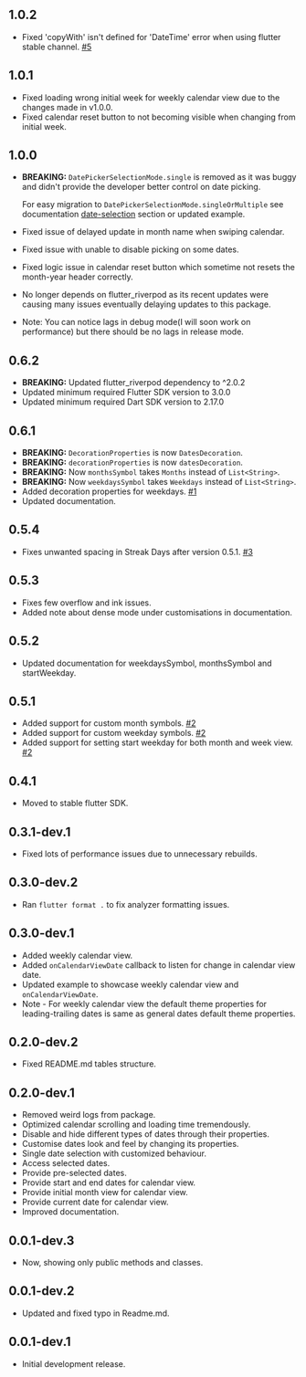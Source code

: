 ## 1.0.2

* Fixed 'copyWith' isn't defined for 'DateTime' error when using flutter stable channel. [#5](https://github.com/chaudharydeepanshu/clean_calendar/issues/5)

## 1.0.1

* Fixed loading wrong initial week for weekly calendar view due to the changes made in v1.0.0.
* Fixed calendar reset button to not becoming visible when changing from initial week.

## 1.0.0

* **BREAKING:** `DatePickerSelectionMode.single` is removed as it was buggy and didn't provide the developer better control on date picking.

  For easy migration to `DatePickerSelectionMode.singleOrMultiple` see documentation [date-selection](https://web.archive.org/web/20221129220956/https://github.com/chaudharydeepanshu/clean_calendar/blob/master/README.md#date-selection) section or updated example.

* Fixed issue of delayed update in month name when swiping calendar.
* Fixed issue with unable to disable picking on some dates.
* Fixed logic issue in calendar reset button which sometime not resets the month-year header correctly.
* No longer depends on flutter_riverpod as its recent updates were causing many issues eventually delaying updates to this package.
* Note: You can notice lags in debug mode(I will soon work on performance) but there should be no lags in release mode.

## 0.6.2

* **BREAKING:** Updated flutter_riverpod dependency to ^2.0.2
* Updated minimum required Flutter SDK version to 3.0.0
* Updated minimum required Dart SDK version to 2.17.0

## 0.6.1

* **BREAKING:** ```DecorationProperties``` is now ```DatesDecoration```.
* **BREAKING:** ```decorationProperties``` is now ```datesDecoration```.
* **BREAKING:** Now ```monthsSymbol``` takes ```Months``` instead of ```List<String>```.
* **BREAKING:** Now ```weekdaysSymbol``` takes ```Weekdays``` instead of ```List<String>```.
* Added decoration properties for weekdays. [#1](https://github.com/chaudharydeepanshu/clean_calendar/issues/1)
* Updated documentation.

## 0.5.4

* Fixes unwanted spacing in Streak Days after version 0.5.1. [#3](https://github.com/chaudharydeepanshu/clean_calendar/issues/3)

## 0.5.3

* Fixes few overflow and ink issues.
* Added note about dense mode under customisations in documentation.

## 0.5.2

* Updated documentation for weekdaysSymbol, monthsSymbol and startWeekday.

## 0.5.1

* Added support for custom month symbols. [#2](https://github.com/chaudharydeepanshu/clean_calendar/issues/2)
* Added support for custom weekday symbols. [#2](https://github.com/chaudharydeepanshu/clean_calendar/issues/2)
* Added support for setting start weekday for both month and week view. [#2](https://github.com/chaudharydeepanshu/clean_calendar/issues/2)

## 0.4.1

* Moved to stable flutter SDK.

## 0.3.1-dev.1

* Fixed lots of performance issues due to unnecessary rebuilds.

## 0.3.0-dev.2

* Ran ```flutter format .``` to fix analyzer formatting issues.

## 0.3.0-dev.1

* Added weekly calendar view.
* Added ```onCalendarViewDate``` callback to listen for change in calendar view date.
* Updated example to showcase weekly calendar view and ```onCalendarViewDate```.
* Note - For weekly calendar view the default theme properties for leading-trailing dates is same as general dates default theme properties.

## 0.2.0-dev.2

* Fixed README.md tables structure.

## 0.2.0-dev.1

* Removed weird logs from package.
* Optimized calendar scrolling and loading time tremendously.
* Disable and hide different types of dates through their properties.
* Customise dates look and feel by changing its properties.
* Single date selection with customized behaviour.
* Access selected dates.
* Provide pre-selected dates.
* Provide start and end dates for calendar view.
* Provide initial month view for calendar view.
* Provide current date for calendar view.
* Improved documentation.

## 0.0.1-dev.3

* Now, showing only public methods and classes.

## 0.0.1-dev.2

* Updated and fixed typo in Readme.md.

## 0.0.1-dev.1

* Initial development release.